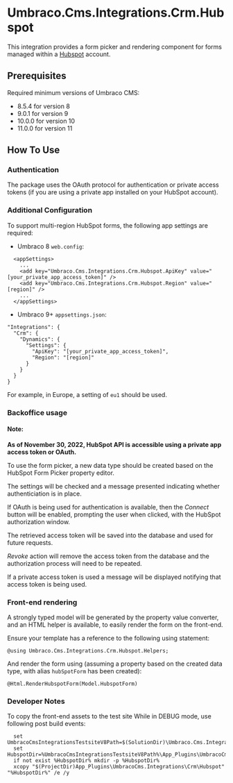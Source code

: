 # Umbraco.Cms.Integrations.Crm.Hubspot

This integration provides a form picker and rendering component for forms managed within a [Hubspot](https://www.hubspot.com/) account.

## Prerequisites

Required minimum versions of Umbraco CMS: 
- 8.5.4 for version 8
- 9.0.1 for version 9
- 10.0.0 for version 10
- 11.0.0 for version 11

## How To Use

### Authentication

The package uses the OAuth protocol for authentication or private access tokens (if you are using a private app installed on your HubSpot account).

### Additional Configuration

To support multi-region HubSpot forms, the following app settings are required:
- Umbraco 8 `web.config`:
```
  <appSettings>
    ...
    <add key="Umbraco.Cms.Integrations.Crm.Hubspot.ApiKey" value="[your_private_app_access_token]" />
    <add key="Umbraco.Cms.Integrations.Crm.Hubspot.Region" value="[region]" />
    ...
  </appSettings>
```
- Umbraco 9+ `appsettings.json`:
```
"Integrations": {
  "Crm": {
    "Dynamics": {
      "Settings": {
        "ApiKey": "[your_private_app_access_token]",
        "Region": "[region]"
      }
    }
  }
}
```

For example, in Europe, a setting of `eu1` should be used.

### Backoffice usage

#### Note:
**As of November 30, 2022, HubSpot API is accessible using a private app access token or OAuth.**

To use the form picker, a new data type should be created based on the HubSpot Form Picker property editor.

The settings will be checked and a message presented indicating whether authenticiation is in place.

If OAuth is being used for authentication is available, then the _Connect_ button will be enabled, prompting the user when clicked, 
with the HubSpot authorization window.

The retrieved access token will be saved into the database and used for future requests.

_Revoke_ action will remove the access token from the database and the authorization process will need to be repeated.

If a private access token is used a message will be displayed notifying that access token is being used.

### Front-end rendering

A strongly typed model will be generated by the property value converter, and an HTML helper is available, to easily render the form on the front-end.

Ensure your template has a reference to the following using statement:

```
@using Umbraco.Cms.Integrations.Crm.Hubspot.Helpers;
```

And render the form using (assuming a property based on the created data type, with alias `hubSpotForm` has been created):

```
@Html.RenderHubspotForm(Model.HubspotForm)
```

### Developer Notes

To copy the front-end assets to the test site While in DEBUG mode, use following post build events:
```
  set UmbracoCmsIntegrationsTestsiteV8Path=$(SolutionDir)\Umbraco.Cms.Integrations.Testsite.V8
  set HubspotDir=%UmbracoCmsIntegrationsTestsiteV8Path%\App_Plugins\UmbracoCms.Integrations\Crm\Hubspot
  if not exist %HubspotDir% mkdir -p %HubspotDir%
  xcopy "$(ProjectDir)App_Plugins\UmbracoCms.Integrations\Crm\Hubspot" "%HubspotDir%" /e /y
```


